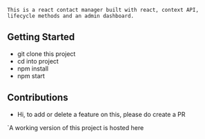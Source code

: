 `This is a react contact manager built with react, context API, lifecycle methods and an admin dashboard.`

## Getting Started
- git clone this project
- cd into project 
- npm install
- npm start 

## Contributions 
- Hi, to add or delete a feature on this, please do create a PR 

`A working version of this project is hosted here 
